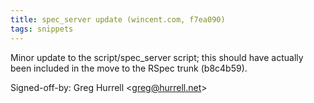 ```yaml
---
title: spec_server update (wincent.com, f7ea090)
tags: snippets
---
```


Minor update to the script/spec_server script; this should have actually been included in the move to the RSpec trunk (b8c4b59).

Signed-off-by: Greg Hurrell &lt;greg@hurrell.net&gt;
